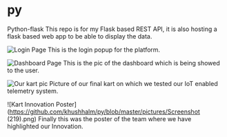 # py
Python-flask
This repo is for my Flask based REST API, it is also hosting a flask based web app to be able to display the data.

![Login Page](https://github.com/khushhalm/py/blob/master/pictures/login.jpg)
This is the login popup for the platform.

![Dashboard Page](https://github.com/khushhalm/py/blob/master/pictures/dashboard.jpg)
This is the pic of the dashboard which is being showed to the user.

![Our kart pic](https://github.com/khushhalm/py/blob/master/pictures/wor.jpg)
Picture of our final kart on which we tested our IoT enabled telemetry system.

![Kart Innovation Poster](https://github.com/khushhalm/py/blob/master/pictures/Screenshot (219).png)
Finally this was the poster of the team where we have highlighted our Innovation. 
